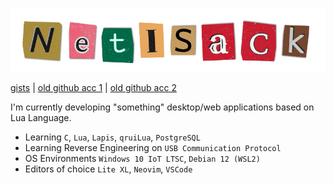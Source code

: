 ![NETiSACK Logo](logo.png)

[gists](https://gist.github.com/NETiSACK) | [old github acc 1](https://github.com/fault2004) | [old github acc 2](https://github.com/landonMF4)

I'm currently developing "something" desktop/web applications based on Lua Language.

- Learning `C`, `Lua`, `Lapis`, `qruiLua`, `PostgreSQL`
- Learning Reverse Engineering on `USB Communication Protocol`
- OS Environments `Windows 10 IoT LTSC`, `Debian 12 (WSL2)`
- Editors of choice `Lite XL`, `Neovim`, `VSCode`
